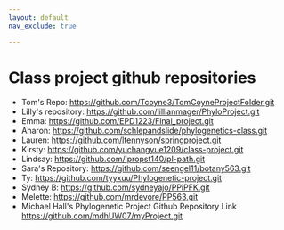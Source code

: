```yaml
---
layout: default
nav_exclude: true

---
```


# Class project github repositories

- Tom's Repo: https://github.com/Tcoyne3/TomCoyneProjectFolder.git
- Lilly's repository: https://github.com/lillianmager/PhyloProject.git
- Emma: https://github.com/EPD1223/Final_project.git
- Aharon: https://github.com/schlepandslide/phylogenetics-class.git
- Lauren: https://github.com/ltennyson/springproject.git
- Kirsty: https://github.com/yuchangyue1209/class-project.git
- Lindsay: https://github.com/lpropst140/pl-path.git
- Sara's Repository: https://github.com/seengel11/botany563.git
- Ty: https://github.com/tyyxuu/Phylogenetic-project.git
- Sydney B: https://github.com/sydneyajo/PPiPFK.git
- Melette: https://github.com/mrdevore/PP563.git
- Michael Hall's Phylogenetic Project Github Repository Link https://github.com/mdhUW07/myProject.git


